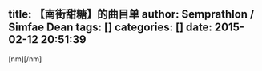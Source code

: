 title: 【南街甜糖】的曲目单
author: Semprathlon / Simfae Dean
tags: []
categories: []
date: 2015-02-12 20:51:39
---
[nm][/nm]